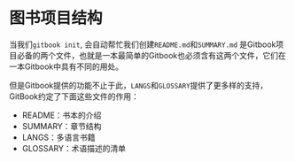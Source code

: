 # 图书项目结构

当我们`gitbook init`, 会自动帮忙我们创建`README.md`和`SUMMARY.md` 是Gitbook项目必备的两个文件，也就是一本最简单的Gitbook也必须含有这两个文件，它们在一本Gitbook中具有不同的用处。

但是Gitbook提供的功能不止于此，`LANGS`和`GLOSSARY`提供了更多样的支持，GitBook约定了下面这些文件的作用：

- README：书本的介绍
- SUMMARY：章节结构
- LANGS：多语言书籍
- GLOSSARY：术语描述的清单
